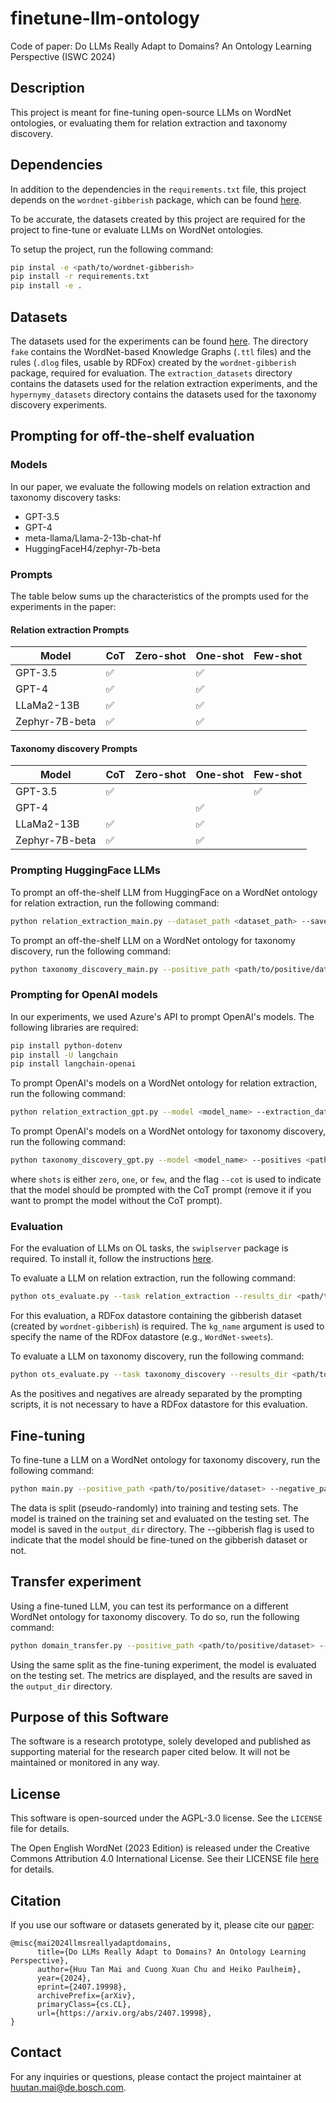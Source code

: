 # finetune-llm-ontology

Code of paper: Do LLMs Really Adapt to Domains? An Ontology Learning Perspective  (ISWC 2024)

## Description

This project is meant for fine-tuning open-source LLMs on WordNet ontologies, or evaluating them for relation extraction and taxonomy discovery.

## Dependencies

In addition to the dependencies in the `requirements.txt` file, this project depends on the `wordnet-gibberish` package, which can be found [here](https://anonymous.4open.science/r/wordnet-gibberish-9D17/README.md).

To be accurate, the datasets created by this project are required for the project to fine-tune or evaluate LLMs on WordNet ontologies.

To setup the project, run the following command:

```bash
pip instal -e <path/to/wordnet-gibberish>
pip install -r requirements.txt
pip install -e .
```

## Datasets

The datasets used for the experiments can be found [here](https://figshare.com/s/7b9b51d²f1eb52fc9da42). The directory `fake` contains the WordNet-based Knowledge Graphs (`.ttl` files) and the rules (`.dlog` files, usable by RDFox) created by the `wordnet-gibberish` package, required for evaluation. The `extraction_datasets` directory contains the datasets used for the relation extraction experiments, and the `hypernymy_datasets` directory contains the datasets used for the taxonomy discovery experiments.

## Prompting for off-the-shelf evaluation

### Models

In our paper, we evaluate the following models on relation extraction and taxonomy discovery tasks:
- GPT-3.5
- GPT-4
- meta-llama/Llama-2-13b-chat-hf
- HuggingFaceH4/zephyr-7b-beta

### Prompts

The table below sums up the characteristics of the prompts used for the experiments in the paper:

#### Relation extraction Prompts

| Model | CoT | Zero-shot | One-shot | Few-shot |
| --- | --- | --- | --- | --- |
| GPT-3.5 | :white_check_mark: |   | :white_check_mark: |   |
| GPT-4 | :white_check_mark: |   | :white_check_mark: |   |
| LLaMa2-13B | :white_check_mark: |   | :white_check_mark: |   |
| Zephyr-7B-beta | :white_check_mark: |   | :white_check_mark: |   |

#### Taxonomy discovery Prompts

| Model | CoT | Zero-shot | One-shot | Few-shot |
| --- | --- | --- | --- | --- |
| GPT-3.5 | :white_check_mark: |   |   | :white_check_mark: |
| GPT-4 |   |   | :white_check_mark: |   |
| LLaMa2-13B | :white_check_mark: |   | :white_check_mark: |   |
| Zephyr-7B-beta | :white_check_mark: |   | :white_check_mark: |   |


### Prompting HuggingFace LLMs

To prompt an off-the-shelf LLM from HuggingFace on a WordNet ontology for relation extraction, run the following command:

```bash
python relation_extraction_main.py --dataset_path <dataset_path> --save_path <save_path> --model_name <model_name> --cache_path <huggingface_cache_path>
```

To prompt an off-the-shelf LLM on a WordNet ontology for taxonomy discovery, run the following command:

```bash
python taxonomy_discovery_main.py --positive_path <path/to/positive/dataset> --negative_path <path/to/negative/dataset> --save_path <save_path> --model_name <model_name> --cache_path <huggingface_cache_path>
```

### Prompting for OpenAI models

In our experiments, we used Azure's API to prompt OpenAI's models. The following libraries are required:
```bash
pip install python-dotenv
pip install -U langchain
pip install langchain-openai
```

To prompt OpenAI's models on a WordNet ontology for relation extraction, run the following command:

```bash
python relation_extraction_gpt.py --model <model_name> --extraction_dataset <extraction_dataset> --save_dir <save_dir>
```

To prompt OpenAI's models on a WordNet ontology for taxonomy discovery, run the following command:

```bash
python taxonomy_discovery_gpt.py --model <model_name> --positives <path/to/positive/dataset> --negatives <path/to/negative/dataset> --save_dir <save_dir> --cot --shots <shots>
```
where `shots` is either `zero`, `one`, or `few`, and the flag `--cot` is used to indicate that the model should be prompted with the CoT prompt (remove it if you want to prompt the model without the CoT prompt).

### Evaluation

For the evaluation of LLMs on OL tasks, the `swiplserver` package is required. To install it, follow the instructions [here](https://www.swi-prolog.org/packages/mqi/prologmqi.html).

To evaluate a LLM on relation extraction, run the following command:

```bash
python ots_evaluate.py --task relation_extraction --results_dir <path/to/results/directory> --kg_name <kg_name>
```
For this evaluation, a RDFox datastore containing the gibberish dataset (created by `wordnet-gibberish`) is required. The `kg_name` argument is used to specify the name of the RDFox datastore (e.g., `WordNet-sweets`).

To evaluate a LLM on taxonomy discovery, run the following command:
```bash
python ots_evaluate.py --task taxonomy_discovery --results_dir <path/to/results/directory>
```
As the positives and negatives are already separated by the prompting scripts, it is not necessary to have a RDFox datastore for this evaluation.

## Fine-tuning

To fine-tune a LLM on a WordNet ontology for taxonomy discovery, run the following command:

```bash
python main.py --positive_path <path/to/positive/dataset> --negative_path <path/to/negative/dataset> --model_name <model_name> --output_dir <output_dir> --cache_path <huggingface_cache_path> --evaluate --num_train_epochs 20 --learning_rate 3e-6 --lora_r 1024 --lora_alpha 256 --gibberish
```
The data is split (pseudo-randomly) into training and testing sets. The model is trained on the training set and evaluated on the testing set. The model is saved in the `output_dir` directory. The --gibberish flag is used to indicate that the model should be fine-tuned on the gibberish dataset or not.

## Transfer experiment

Using a fine-tuned LLM, you can test its performance on a different WordNet ontology for taxonomy discovery. To do so, run the following command:

```bash
python domain_transfer.py --positive_path <path/to/positive/dataset> --negative_path <path/to/negative/dataset> --model_path <model_path> --output_dir <output_dir> --gibberish
```
Using the same split as the fine-tuning experiment, the model is evaluated on the testing set. The metrics are displayed, and the results are saved in the `output_dir` directory.

## Purpose of this Software

The software is a research prototype, solely developed and published as supporting material for the research paper cited below. It will not be maintained or monitored in any way.

## License

This software is open-sourced under the AGPL-3.0 license. See the `LICENSE` file for details.

The Open English WordNet (2023 Edition) is released under the Creative Commons Attribution 4.0 International License. See their LICENSE file [here](https://github.com/globalwordnet/english-wordnet/blob/main/LICENSE.md) for details.

## Citation

If you use our software or datasets generated by it, please cite our [paper](https://arxiv.org/abs/2407.19998):

```
@misc{mai2024llmsreallyadaptdomains,
      title={Do LLMs Really Adapt to Domains? An Ontology Learning Perspective}, 
      author={Huu Tan Mai and Cuong Xuan Chu and Heiko Paulheim},
      year={2024},
      eprint={2407.19998},
      archivePrefix={arXiv},
      primaryClass={cs.CL},
      url={https://arxiv.org/abs/2407.19998}, 
}
```

## Contact

For any inquiries or questions, please contact the project maintainer at [huutan.mai@de.bosch.com](mailto:huutan.mai@de.bosch.com).
